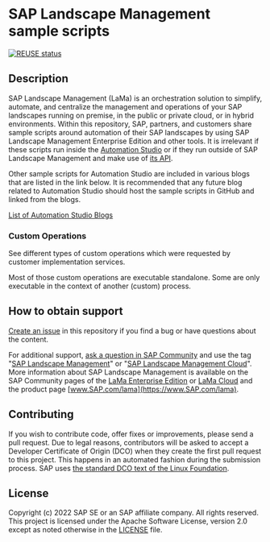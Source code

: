 # SAP Landscape Management sample scripts

[![REUSE status](https://api.reuse.software/badge/github.com/SAP-samples/landscape-management-sample-scripts)](https://api.reuse.software/info/github.com/SAP-samples/landscape-management-sample-scripts)

## Description
SAP Landscape Management (LaMa) is an orchestration solution to simplify, automate, and centralize the management and operations of your SAP landscapes running on premise, in the public or private cloud, or in hybrid environments. Within this repository, SAP, partners, and customers share sample scripts around automation of their SAP landscapes by using SAP Landscape Management Enterprise Edition and other tools. It is irrelevant if these scripts run inside the [Automation Studio](https://help.sap.com/docs/SAP_LANDSCAPE_MANAGEMENT_ENTERPRISE/e7dead4286c545808b3bd24feee7448c/110cb37a716946bcbd65eed9740bc9db.html?locale=en-US) or if they run outside of SAP Landscape Management and make use of [its API](https://api.sap.com/package/SAPLandscapeManagement/overview).

Other sample scripts for Automation Studio are included in various blogs that are listed in the link below. It is recommended that any future blog related to Automation Studio should host the sample scripts in GitHub and linked from the blogs.

[List of Automation Studio Blogs](https://blogs.sap.com/2020/02/28/sap-landscape-management-lama-automation-studio/)

### Custom Operations

See different types of custom operations which were requested by customer implementation services.

Most of those custom operations are executable standalone. Some are only executable in the context of another (custom) process.


## How to obtain support
[Create an issue](https://github.com/SAP-samples/landscape-management-sample-scripts/issues) in this repository if you find a bug or have questions about the content.
 
For additional support, [ask a question in SAP Community](https://answers.sap.com/questions/ask.html) and use the tag "[SAP Landscape Management](https://answers.sap.com/tags/73554900100700001039)" or "[SAP Landscape Management Cloud](https://answers.sap.com/tags/73554900100700002701)". More information about SAP Landscape Management is available on the SAP Community pages of the [LaMa Enterprise Edition](https://community.sap.com/topics/landscape-management) or [LaMa Cloud](https://community.sap.com/topics/landscape-management-cloud) and the product page [www.SAP.com/lama](https://www.SAP.com/lama). 

## Contributing
If you wish to contribute code, offer fixes or improvements, please send a pull request. Due to legal reasons, contributors will be asked to accept a Developer Certificate of Origin (DCO) when they create the first pull request to this project. This happens in an automated fashion during the submission process. SAP uses [the standard DCO text of the Linux Foundation](https://developercertificate.org/).

## License
Copyright (c) 2022 SAP SE or an SAP affiliate company. All rights reserved. This project is licensed under the Apache Software License, version 2.0 except as noted otherwise in the [LICENSE](LICENSE) file.

